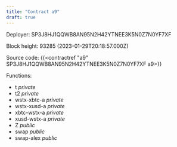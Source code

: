 ```yaml
---
title: "Contract a9"
draft: true
---
```

Deployer: SP3J8HJ1QQWB8AN95N2H42YTNEE3K5N0Z7N0YF7XF


 



Block height: 93285 (2023-01-29T20:18:57.000Z)

Source code: {{<contractref "a9" SP3J8HJ1QQWB8AN95N2H42YTNEE3K5N0Z7N0YF7XF a9>}}

Functions:

* t _private_
* t2 _private_
* wstx-xbtc-a _private_
* wstx-xusd-a _private_
* xbtc-wstx-a _private_
* xusd-wstx-a _private_
* Z _public_
* swap _public_
* swap-alex _public_
